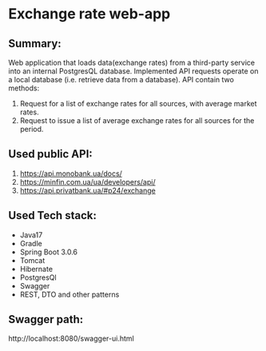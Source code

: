 # Exchange rate web-app

## Summary:
Web application that loads data(exchange rates) from a third-party service
into an internal PostgresQL database. Implemented API requests operate on
a local database (i.e. retrieve data from a database). API contain two methods:
1. Request for a list of exchange rates for all sources, with average market rates.
2. Request to issue a list of average exchange rates for all sources for the period.

## Used public API:
1. https://api.monobank.ua/docs/ 
2. https://minfin.com.ua/ua/developers/api/ 
3. https://api.privatbank.ua/#p24/exchange

## Used Tech stack:
- Java17
- Gradle
- Spring Boot 3.0.6
- Tomcat
- Hibernate
- PostgresQl
- Swagger
- REST, DTO and other patterns

## Swagger path:
http://localhost:8080/swagger-ui.html